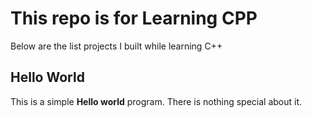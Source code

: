 # This repo is for Learning CPP
Below are the list projects I built while learning C++

## Hello World
This is a simple **Hello world** program. 
There is nothing special about it.

